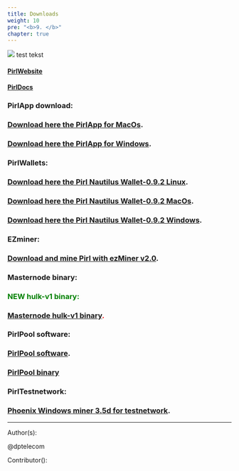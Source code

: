 ```yaml
---
title: Downloads
weight: 10
pre: "<b>9. </b>"
chapter: true
---
```

![](/images_headers/Downloads.png)
test tekst 

#### [PirlWebsite](https://pirl.io/en/ "PirlWebsite")


#### [PirlDocs](https://docs.pirl.io/en/ "PirlDocs")


### PirlApp download:


### [Download here the PirlApp for MacOs](https://goo.gl/auazM8 "PirlApp for MacOs").

### [Download here the PirlApp for Windows](https://goo.gl/Scsie5 "PirlApp for Windows").


### PirlWallets:


### [Download here the Pirl Nautilus Wallet-0.9.2 Linux](https://github.com/pirl/nautilus/releases/download/0.9.2/Pirl-Nautilus-Wallet-linux64-0-9-2.deb "Download here the Pirl Nautilus Wallet-0.9.2 Linux").


### [Download here the Pirl Nautilus Wallet-0.9.2 MacOs](https://github.com/pirl/nautilus/releases/download/0.9.2/Pirl-Nautilus-Wallet-0.9.2-mac.zip "Download here the Pirl Nautilus Wallet-0.9.2 MacOs").


### [Download here the Pirl Nautilus Wallet-0.9.2 Windows](https://github.com/pirl/nautilus/releases/download/0.9.2/Pirl-Nautilus-Wallet-0.9.2-win.zip "Download here the Pirl Nautilus Wallet-0.9.2 Windows").


### EZminer:

### [Download and mine Pirl with ezMiner v2.0](https://pirl.io/blog/ezminer-v2/ "Download and mine Pirl with ezMiner v2.0").


### Masternode binary:


### <span style="color:green">NEW hulk-v1 binary:</span>


###  <span style="color:red">[Masternode hulk-v1 binary](https://git.pirl.io/community/pirl/tags/pirl-linux-amd64-hulk-1_8_2 "Masternode hulk-v1 binary").</span>


### PirlPool software:


### [PirlPool software](https://github.com/sammy007/open-ethereum-pool "PirlPool software").


### [PirlPool binary](https://git.pirl.io/community/pirl/tags/pirl-linux-amd64-hulk-1_8_2 "PirlPool binary")


### PirlTestnetwork:


### [Phoenix Windows miner 3.5d for testnetwork](/development/core/testnetwork/miner/PhoenixMiner_Pirl_testnetwork.zip "Phoenix Windows miner 3.5d for testnetwork").



---
Author(s):

@dptelecom

Contributor():
